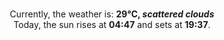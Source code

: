 <p  align="center"><br/>Currently, the weather is: <b> 29°C, <i>scattered clouds</i></b></br>Today, the sun rises at <b>04:47</b> and sets at <b>19:37</b>.</p>